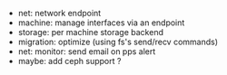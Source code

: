 * net: network endpoint
* machine: manage interfaces via an endpoint
* storage: per machine storage backend
* migration: optimize (using fs's send/recv commands)
* net: monitor: send email on pps alert
* maybe: add ceph support ?
